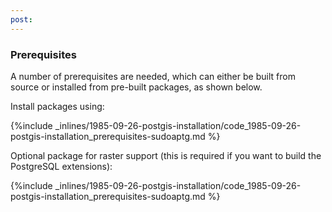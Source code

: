 ```yaml
---
post: 
---
```


### Prerequisites
A number of prerequisites are needed, which can either be built from source or installed from pre-built packages, as shown below.

Install packages using:



{%include _inlines/1985-09-26-postgis-installation/code_1985-09-26-postgis-installation_prerequisites-sudoaptg.md %}



Optional package for raster support (this is required if you want to build the PostgreSQL extensions):



{%include _inlines/1985-09-26-postgis-installation/code_1985-09-26-postgis-installation_prerequisites-sudoaptg.md %}



